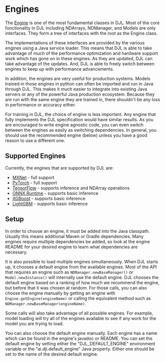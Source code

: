 # Engines

The [Engine](https://javadoc.io/doc/ai.djl/api/latest/ai/djl/engine/Engine.html) is one of
the most fundamental classes in DJL. Most of the core functionality in DJL including NDArrays,
NDManager, and Models are only interfaces. They form a tree of interfaces with the root as the Engine class.

The implementations of these interfaces are provided by the various engines using a Java service
loader. This means that DJL is able to take advantage of much of the performance optimization and
hardware support work which has gone on in these engines. As they are updated, DJL can take
advantage of the updates. And, DJL is able to freely switch between engines to keep up with
performance advancements.

In addition, the engines are very useful for production systems. Models trained in those engines
in python can often be imported and run in Java through DJL. This makes it much easier to integrate
into existing Java servers or any of the powerful Java production ecosystem. Because they are run
with the same engine they are trained in, there shouldn't be any loss in performance or accuracy
either.

For training in DJL, the choice of engine is less important. Any engine that fully implements
the DJL specification would have similar results. As you are encouraged to write engine agnostic
code, you can even switch between the engines as easily as switching dependencies. In general,
you should use the recommended engine (below) unless you have a good reason to use a different one.

## Supported Engines

Currently, the engines that are supported by DJL are:

- [MXNet](../engines/mxnet/README.md) - full support
- [PyTorch](../engines/pytorch/README.md) - full support
- [TensorFlow](../engines/tensorflow/README.md) - supports inference and NDArray operations
- [ONNX Runtime](../engines/onnxruntime/onnxruntime-engine/README.md) - supports basic inference
- [XGBoost](../engines/ml/xgboost/README.md) - supports basic inference
- [LightGBM](../engines/ml/lightgbm/README.md) - supports basic inference

## Setup

In order to choose an engine, it must be added into the Java classpath. Usually this means
additional Maven or Gradle dependencies. Many engines require multiple dependencies be added,
so look at the engine README for your desired engine to learn what dependencies are necessary.

It is also possible to load multiple engines simultaneously. When DJL starts up, it chooses a
default engine from the available engines. Most of the API that requires an engine such as
`NDManager.newBaseManager()` or `Model.newInstance()` will internally use the default engine.
DJL chooses the default engine based on a ranking of how much we recommend the engine, but before
that it was chosen at random. For those calls, you can also choose the engine manually by getting
an engine with `Engine.getEngine(engineName)` or calling the equivalent method such as
`NDManager.newBaseManager(engineName)`.

Some calls will also take advantage of all possible engines. For example, model loading will try
all of the engines available to see if any work for the model you are trying to load.

You can also choose the default engine manually. Each engine has a name which can be found in the
engine's javadoc or README. You can set the default engine by setting either the 
"DJL_DEFAULT_ENGINE" environment variable or the "ai.djl.default_engine" Java property. 
Either one should be set to the name of the desired default engine.
